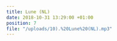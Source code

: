 ```yaml
---
title: Lune (NL)
date: 2018-10-31 13:29:00 +01:00
position: 7
file: "/uploads/10).%20Lune%20(NL).mp3"
---
```


